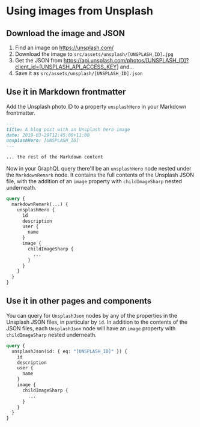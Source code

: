 # Using images from Unsplash

## Download the image and JSON

1. Find an image on https://unsplash.com/
2. Download the image to `src/assets/unsplash/[UNSPLASH_ID].jpg`
3. Get the JSON from https://api.unsplash.com/photos/[UNSPLASH_ID]?client_id=[UNSPLASH_API_ACCESS_KEY] and...
4. Save it as `src/assets/unsplash/[UNSPLASH_ID].json`

## Use it in Markdown frontmatter

Add the Unsplash photo ID to a property `unsplashHero` in your Markdown frontmatter.

```markdown
---
title: A blog post with an Unsplash hero image
date: 2019-03-29T12:45:00+11:00
unsplashHero: [UNSPLASH_ID]
---

... the rest of the Markdown content
```

Now in your GraphQL query there'll be an `unsplashHero` node nested under the `MarkdownRemark` node. It contains the full contents of the Unsplash JSON file, with the addition of an `image` property with `childImageSharp` nested underneath.

```graphql
query {
  markdownRemark(...) {
    unsplashHero {
      id
      description
      user {
        name
      }
      image {
        childImageSharp {
          ...
        }
      }
    }
  }
}
```

## Use it in other pages and components

You can query for `UnsplashJson` nodes by any of the properties in the Unsplash JSON files, in particular by `id`. In addition to the contents of the JSON files, each `UnsplashJson` node will have an `image` property with `childImageSharp` nested underneath.

```graphql
query {
  unsplashJson(id: { eq: "[UNSPLASH_ID]" }) {
    id
    description
    user {
      name
    }
    image {
      childImageSharp {
        ...
      }
    }
  }
}
```
